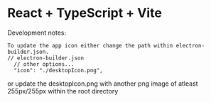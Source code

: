 # React + TypeScript + Vite

Development notes:

```
To update the app icon either change the path within electron-builder.json.
// electron-builder.json
  // other options...
  "icon": "./desktopIcon.png",
```

or update the desktopIcon.png with another png image of atleast 255px/255px within the root directory
